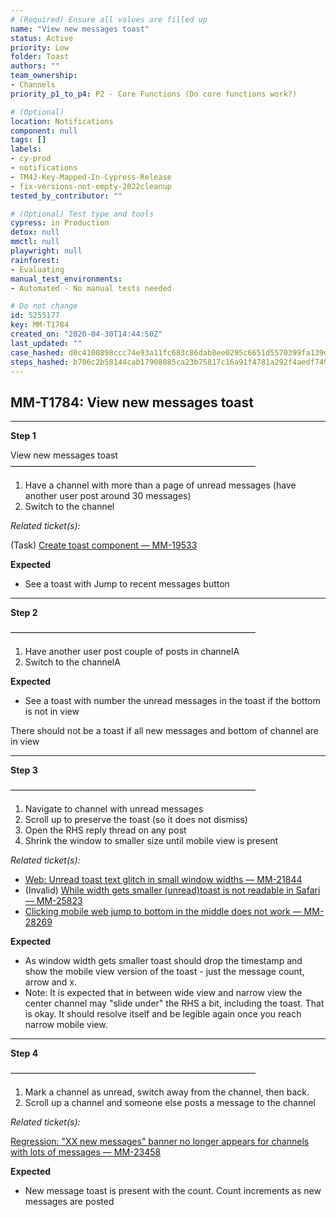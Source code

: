 ```yaml
---
# (Required) Ensure all values are filled up
name: "View new messages toast"
status: Active
priority: Low
folder: Toast
authors: ""
team_ownership: 
- Channels
priority_p1_to_p4: P2 - Core Functions (Do core functions work?)

# (Optional)
location: Notifications
component: null
tags: []
labels: 
- cy-prod
- notifications
- TM4J-Key-Mapped-In-Cypress-Release
- fix-versions-not-empty-2022cleanup
tested_by_contributor: ""

# (Optional) Test type and tools
cypress: in Production
detox: null
mmctl: null
playwright: null
rainforest: 
- Evaluating
manual_test_environments:
- Automated - No manual tests needed

# Do not change
id: 5255177
key: MM-T1784
created_on: "2020-04-30T14:44:50Z"
last_updated: ""
case_hashed: d0c4100898ccc74e93a11fc683c86dab8ee0295c6651d5570399fa139dceb5053cff0122e606bef978b032f0543ccc9b
steps_hashed: b706c2b58144cab17908085ca23b75817c16a91f4781a292f4aedf749b2785aac64c20872c326c109dc8ac90c2cf27ec
---
```


<!-- (Auto-generated) Based on frontmatter's "key" and "name" -->

## MM-T1784: View new messages toast

---

**Step 1**

View new messages toast\
————————————————————————————

1. Have a channel with more than a page of unread messages (have another user post around 30 messages)
2. Switch to the channel

_Related ticket(s):_

(Task) [Create toast component — MM-19533](https://mattermost.atlassian.net/browse/MM-19533)

**Expected**

- See a toast with Jump to recent messages button

---

**Step 2**

————————————————————————————

1. Have another user post couple of posts in channelA
2. Switch to the channelA

**Expected**

- See a toast with number the unread messages in the toast if the bottom is not in view

There should not be a toast if all new messages and bottom of channel are in view

---

**Step 3**

————————————————————————————

1. Navigate to channel with unread messages
2. Scroll up to preserve the toast (so it does not dismiss)
3. Open the RHS reply thread on any post
4. Shrink the window to smaller size until mobile view is present

_Related ticket(s):_

- [Web: Unread toast text glitch in small window widths — MM-21844](https://mattermost.atlassian.net/browse/MM-21844)
- (Invalid) [While width gets smaller (unread)toast is not readable in Safari — MM-25823](https://mattermost.atlassian.net/browse/MM-25823)
- [Clicking mobile web jump to bottom in the middle does not work — MM-28269](https://mattermost.atlassian.net/browse/MM-28269)

**Expected**

- As window width gets smaller toast should drop the timestamp and show the mobile view version of the toast - just the message count, arrow and x.
- Note: It is expected that in between wide view and narrow view the center channel may "slide under" the RHS a bit, including the toast. That is okay. It should resolve itself and be legible again once you reach narrow mobile view.

---

**Step 4**

————————————————————————————

1. Mark a channel as unread, switch away from the channel, then back.
2. Scroll up a channel and someone else posts a message to the channel

_Related ticket(s):_

[Regression: "XX new messages" banner no longer appears for channels with lots of messages — MM-23458](https://mattermost.atlassian.net/browse/MM-23458)

**Expected**

- New message toast is present with the count. Count increments as new messages are posted

